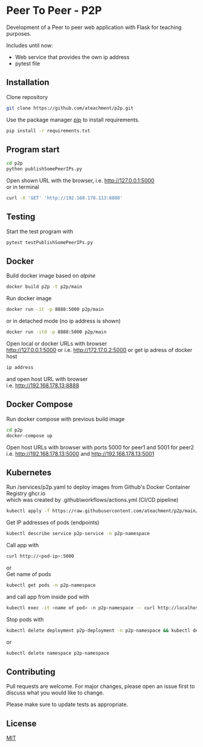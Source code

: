 # Peer To Peer - P2P
<p>Development of a Peer to peer web application with Flask for teaching purposes.</p>

Includes until now:
<ul>
<li>Web service that provides the own ip address</li>
<li>pytest file</li>
</ul>

## Installation

Clone repository
```bash
git clone https://github.com/ateachment/p2p.git
```

Use the package manager [pip](https://pip.pypa.io/en/stable/) to install requirements.

```bash
pip install -r requirements.txt
```

## Program start

```bash
cd p2p
python publishSomePeerIPs.py
```

Open shown URL with the browser, i.e. http://127.0.0.1:5000 <br>
or in terminal
```bash
curl -X 'GET' 'http://192.168.178.113:8888'
```

## Testing

Start the test program with 
```bash
pytest testPublishSomePeerIPs.py
```

## Docker

Build docker image based on <i>alpine</i>
```bash
docker build p2p -t p2p/main
```
Run docker image 
```bash
docker run -it -p 8888:5000 p2p/main
```
or in detached mode (no ip address is shown)
```bash
docker run -itd -p 8888:5000 p2p/main
```
Open local or docker URLs with browser<br>
http://127.0.0.1:5000 or i.e. http://172.17.0.2:5000
or
get ip adress of docker host
```bash
ip address
```
and open host URL with browser<br>
i.e. http://192.168.178.13:8888

## Docker Compose

Run docker compose with previous build image 
```bash
cd p2p
docker-compose up
```
Open host URLs with browser with ports 5000 for peer1 and 5001 for peer2<br>
i.e. http://192.168.178.13:5000 and http://192.168.178.13:5001

## Kubernetes

Run /services/p2p.yaml to deploy images from Github's Docker Container Registry ghcr.io<br>
which was created by .github\workflows/actions.yml (CI/CD pipeline)
```bash
kubectl apply -f https://raw.githubusercontent.com/ateachment/p2p/main/services/p2p.yaml
```

Get IP addresses of pods (endpoints)
```bash
kubectl describe service p2p-service -n p2p-namespace
```
Call app with
```bash
curl http://<pod-ip>:5000
```
or <br>
Get name of pods
```bash
kubectl get pods -n p2p-namespace 
```
and call app from inside pod with
```bash
kubectl exec -it <name of pod> -n p2p-namespace -- curl http://localhost:5000
```

Stop pods with
```bash
kubectl delete deployment p2p-deployment -n p2p-namespace && kubectl delete service p2p-service -n p2p-namespace 
```
or
```bash
kubectl delete namespace p2p-namespace
```

## Contributing

Pull requests are welcome. For major changes, please open an issue first
to discuss what you would like to change.

Please make sure to update tests as appropriate.

## License

[MIT](https://choosealicense.com/licenses/mit/)
